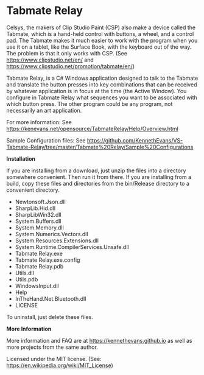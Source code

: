 # Tabmate Relay

Celsys, the makers of Clip Studio Paint (CSP) also make a device called the Tabmate, which is a hand-held control with buttons, a wheel, and a control pad. The Tabmate makes it much easier to work with the program when you use it on a tablet, like the Surface Book, with the keyboard out of the way. The problem is that it only works with CSP. 
 (See https://www.clipstudio.net/en/ and https://www.clipstudio.net/promotion/tabmate/en/)

Tabmate Relay, is a C# Windows application designed to talk to the Tabmate and translate the button presses into key combinations that can be received by whatever application is in focus at the time (the Active Window). You configure in Tabmate Relay what sequences you want to be associated with which button press. The other program could be any program, not necessarily an art application.

For more information:
See https://kenevans.net/opensource/TabmateRelay/Help/Overview.html

Sample Configuration files:
See https://github.com/KennethEvans/VS-Tabmate-Relay/tree/master/Tabmate%20Relay/Sample%20Configurations

**Installation**

If you are installing from a download, just unzip the files into a directory somewhere convenient. Then run it from there. If you are installing from a build, copy these files and directories from the bin/Release directory to a convenient directory.

* Newtonsoft.Json.dll
* SharpLib.Hid.dll
* SharpLibWin32.dll
* System.Buffers.dll
* System.Memory.dll
* System.Numerics.Vectors.dll
* System.Resources.Extensions.dll
* System.Runtime.CompilerServices.Unsafe.dll
* Tabmate Relay.exe
* Tabmate Relay.exe.config
* Tabmate Relay.pdb
* Utils.dll
* Utils.pdb
* WindowsInput.dll
* Help
* InTheHand.Net.Bluetooth.dll
* LICENSE

To uninstall, just delete these files.

**More Information**

More information and FAQ are at https://kennethevans.github.io as well as more projects from the same author.

Licensed under the MIT license. (See: https://en.wikipedia.org/wiki/MIT_License)